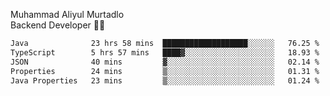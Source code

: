 Muhammad Aliyul Murtadlo
<br>
Backend Developer 👨‍💻
<br>
<!--START_SECTION:waka-->

```txt
Java              23 hrs 58 mins  ███████████████████░░░░░░   76.25 %
TypeScript        5 hrs 57 mins   ████▓░░░░░░░░░░░░░░░░░░░░   18.93 %
JSON              40 mins         ▓░░░░░░░░░░░░░░░░░░░░░░░░   02.14 %
Properties        24 mins         ▒░░░░░░░░░░░░░░░░░░░░░░░░   01.31 %
Java Properties   23 mins         ▒░░░░░░░░░░░░░░░░░░░░░░░░   01.24 %
```

<!--END_SECTION:waka-->
